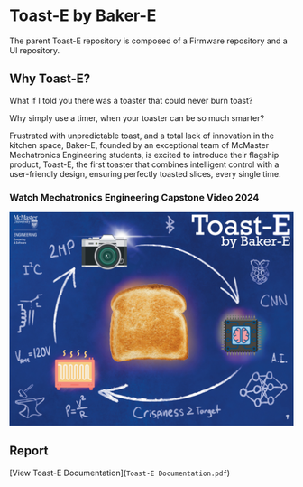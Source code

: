 # Toast-E by Baker-E
The parent Toast-E repository is composed of a Firmware repository and a UI repository.

## Why Toast-E?

What if I told you there was a toaster that could never burn toast?

Why simply use a timer, when your toaster can be so much smarter?

Frustrated with unpredictable toast, and a total lack of innovation in the kitchen space, Baker-E, founded by an exceptional team of McMaster Mechatronics Engineering students, is excited to introduce their flagship product, Toast-E, the first toaster that combines intelligent control with a user-friendly design, ensuring perfectly toasted slices, every single time.

### Watch Mechatronics Engineering Capstone Video 2024
[![Poster](Toast-E_Capstone_Poster.jpg)](https://www.youtube.com/watch?v=05CiyPLuck4 "Watch Mechatronics Engineering Capstone Video 2024")


## Report

[View Toast-E Documentation](`Toast-E Documentation.pdf`)